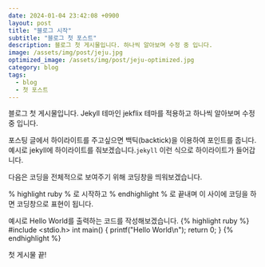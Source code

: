 ```yaml
---
date: 2024-01-04 23:42:08 +0900
layout: post
title: "블로그 시작"
subtitle: "블로그 첫 포스트"
description: 블로그 첫 게시물입니다. 하나씩 알아보며 수정 중 입니다.
image: /assets/img/post/jeju.jpg
optimized_image: /assets/img/post/jeju-optimized.jpg
category: blog
tags:
  - blog
  - 첫 포스트
---
```


블로그 첫 게시물입니다. Jekyll 테마인 jekflix 테마를 적용하고 하나씩 알아보며 수정 중 입니다.

포스팅 글에서 하이라이트를 주고싶으면 백틱(backtick)을 이용하여 포인트를 줍니다.
예시로 jekyll에 하이라이트를 줘보겠습니다.`jekyll` 이런 식으로 하이라이트가 들어갑니다.

다음은 코딩을 전체적으로 보여주기 위해 코딩창을 띄워보겠습니다.

% highlight ruby % 로 시작하고 % endhighlight % 로 끝내며 이 사이에 코딩을 하면 코딩창으로 표현이 됩니다.

예시로 Hello World를 출력하는 코드를 작성해보겠습니다.
{% highlight ruby %}
#include <stdio.h>
int main() {
printf("Hello World\n");
return 0;
}
{% endhighlight %}

첫 게시물 끝!

[jekyll-docs]: https://jekyllrb.com/docs/home
[jekyll-gh]: https://github.com/jekyll/jekyll
[jekyll-talk]: https://talk.jekyllrb.com/
